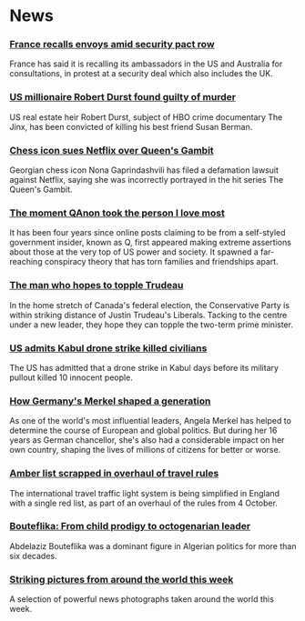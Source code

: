 # News
### [France recalls envoys amid security pact row](https://www.bbc.com/news/world-europe-58604677)
France has said it is recalling its ambassadors in the US and Australia for consultations, in protest at a security deal which also includes the UK. 
### [US millionaire Robert Durst found guilty of murder](https://www.bbc.com/news/world-us-canada-58605688)
US real estate heir Robert Durst, subject of HBO crime documentary The Jinx, has been convicted of killing his best friend Susan Berman.
### [Chess icon sues Netflix over Queen's Gambit](https://www.bbc.com/news/entertainment-arts-58600453)
Georgian chess icon Nona Gaprindashvili has filed a defamation lawsuit against Netflix, saying she was incorrectly portrayed in the hit series The Queen's Gambit.
### [The moment QAnon took the person I love most](https://www.bbc.com/news/world-us-canada-57369349)
It has been four years since online posts claiming to be from a self-styled government insider, known as Q, first appeared making extreme assertions about those at the very top of US power and society. It spawned a far-reaching conspiracy theory that has torn families and friendships apart. 
### [The man who hopes to topple Trudeau](https://www.bbc.com/news/world-us-canada-58587402)
In the home stretch of Canada's federal election, the Conservative Party is within striking distance of Justin Trudeau's Liberals. Tacking to the centre under a new leader, they hope they can topple the two-term prime minister.  
### [US admits Kabul drone strike killed civilians](https://www.bbc.com/news/world-us-canada-58604655)
The US has admitted that a drone strike in Kabul days before its military pullout killed 10 innocent people.
### [How Germany's Merkel shaped a generation](https://www.bbc.com/news/world-europe-58597504)
As one of the world's most influential leaders, Angela Merkel has helped to determine the course of European and global politics. But during her 16 years as German chancellor, she's also had a considerable impact on her own country, shaping the lives of millions of citizens for better or worse.  
### [Amber list scrapped in overhaul of travel rules](https://www.bbc.com/news/uk-58602481)
The international travel traffic light system is being simplified in England with a single red list, as part of an overhaul of the rules from 4 October.
### [Bouteflika: From child prodigy to octogenarian leader](https://www.bbc.com/news/world-africa-56269634)
Abdelaziz Bouteflika was a dominant figure in Algerian politics for more than six decades. 
### [Striking pictures from around the world this week](https://www.bbc.com/news/in-pictures-58597718)
A selection of powerful news photographs taken around the world this week.
